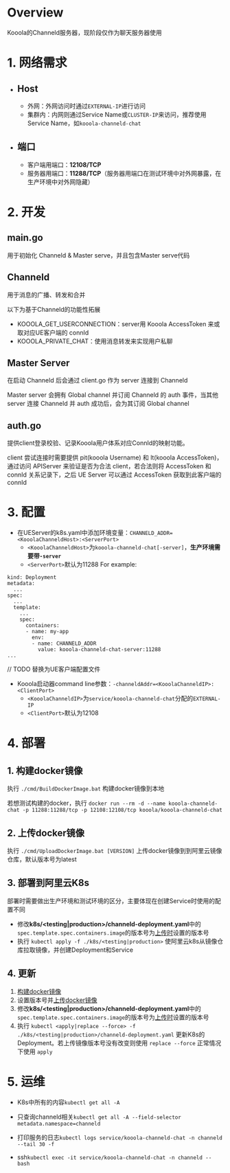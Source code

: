 # Overview

Kooola的Channeld服务器，现阶段仅作为聊天服务器使用

# 1. 网络需求

* ## Host
	+ 外网：外网访问时通过`EXTERNAL-IP`进行访问
	+ 集群内：内网则通过Service Name或`CLUSTER-IP`来访问，推荐使用Service Name，如`kooola-channeld-chat`

* ## 端口
	+ 客户端用端口：**12108/TCP**
	+ 服务器用端口：**11288/TCP**（服务器用端口在测试环境中对外网暴露，在生产环境中对外网隐藏）
	

# 2. 开发

## main.go
用于初始化 Channeld & Master serve，并且包含Master serve代码

## Channeld
用于消息的广播、转发和合并

以下为基于Channeld的功能性拓展
* KOOOLA_GET_USERCONNECTION：server用 Kooola AccessToken 来或取对应UE客户端的 connId
* KOOOLA_PRIVATE_CHAT：使用消息转发来实现用户私聊

## Master Server
在启动 Channeld 后会通过 client.go 作为 server 连接到 Channeld

Master server 会拥有 Global channel 并订阅 Channeld 的 auth 事件，当其他 server 连接 Channeld 并 auth 成功后，会为其订阅 Global channel

## auth.go
提供client登录校验、记录Kooola用户体系对应ConnId的映射功能。

client 尝试连接时需要提供 pit(kooola Username) 和 lt(kooola AccessToken)，通过访问 APIServer 来验证是否为合法 client，若合法则将 AccessToken 和 connId 关系记录下，之后 UE Server 可以通过 AccessToken 获取到此客户端的connId
# 3. 配置

* 在UEServer的k8s.yaml中添加环境变量：`CHANNELD_ADDR=<KooolaChanneldHost>:<ServerPort>`
	+ `<KooolaChanneldHost>`为`kooola-channeld-chat[-server]`，**生产环境需要带`-server`**
	+ `<ServerPort>`默认为11288
For example:
```
kind: Deployment
metadata:
  ...
spec:
  ...
  template:
    ...
    spec:
      containers:
      - name: my-app
        env:
        - name: CHANNELD_ADDR
          value: kooola-channeld-chat-server:11288
...
```

// TODO 替换为UE客户端配置文件
* Kooola启动器command line参数：`-channeldAddr=<KooolaChanneldIP>:<ClientPort>`
	+ `<KooolaChanneldIP>`为`service/kooola-channeld-chat`分配的`EXTERNAL-IP`
	+ `<ClientPort>`默认为12108

# 4. 部署

## 1. 构建docker镜像

执行 `./cmd/BuildDockerImage.bat` 构建docker镜像到本地

若想测试构建的docker，执行 `docker run --rm -d --name kooola-channeld-chat -p 11288:11288/tcp -p 12108:12108/tcp kooola/kooola-channeld-chat`

## 2. 上传docker镜像

执行 `./cmd/UploadDockerImage.bat [VERSION]` 上传docker镜像到到阿里云镜像仓库，默认版本号为latest

## 3. 部署到阿里云K8s

部署时需要做出生产环境和测试环境的区分，主要体现在创建Service时使用的配置不同

* 修改**k8s/<testing|production>/channeld-deployment.yaml**中的`spec.template.spec.containers.image`的版本号为[上传时](#2-上传docker镜像)设置的版本号
* 执行 `kubectl apply -f ./k8s/<testing|production>` 使阿里云k8s从镜像仓库拉取镜像，并创建Deployment和Service

## 4. 更新
1. [构建docker镜像](#1-构建docker镜像)
2. 设置版本号并[上传docker镜像](#2-上传docker镜像)
3. 修改**k8s/<testing|production>/channeld-deployment.yaml**中的`spec.template.spec.containers.image`的版本号为[上传时](#2-上传docker镜像)设置的版本号
4. 执行 `kubectl <apply|replace --force> -f ./k8s/<testing|production>/channeld-deployment.yaml` 更新K8s的Deployment。若上传镜像版本号没有改变则使用 `replace --force` 正常情况下使用 `apply`

# 5. 运维

* K8s中所有的内容`kubectl get all -A`

* 只查询channeld相关`kubectl get all -A --field-selector metadata.namespace=channeld`

* 打印服务的日志`kubectl logs service/kooola-channeld-chat -n channeld --tail 30 -f` 

* ssh`kubectl exec -it service/kooola-channeld-chat -n channeld -- bash` 
